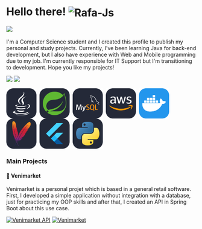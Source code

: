 # Hello there! <img align="center" alt="Rafa-Js" height="50" width="50" src="https://c.tenor.com/6tAKDRH_qAwAAAAC/tenor.gif">
 <a href="https://www.linkedin.com/in/venint/" target="_blank"><img src="https://img.shields.io/badge/-LinkedIn-%230077B5?style=for-the-badge&logo=linkedin&logoColor=white" target="_blank"></a>
 
<p>I'm a Computer Science student and I created this profile to publish my personal and study projects. Currently, I've been learning Java for back-end development, but I also have experience with Web and Mobile programming due to my job. I'm currently responsible for IT Support but I'm transitioning to development. Hope you like my projects!</p>

![](http://github-profile-summary-cards.vercel.app/api/cards/stats?username=venicode&theme=dracula)
![](http://github-profile-summary-cards.vercel.app/api/cards/repos-per-language?username=venicode&theme=dracula)
<div style="display: inline_block">
  <img align="center" height="80" width="80" src="https://github.com/tandpfun/skill-icons/blob/main/icons/Java-Dark.svg">&nbsp
  <img align="center" height="80" width="80" src="https://github.com/tandpfun/skill-icons/blob/main/icons/Spring-Dark.svg">&nbsp
   <img align="center" height="80" width="80" src="https://github.com/tandpfun/skill-icons/blob/main/icons/MySQL-Dark.svg">&nbsp
  <img align="center" height="80" width="80" src="https://github.com/tandpfun/skill-icons/blob/main/icons/AWS-Dark.svg">&nbsp
  <img align="center" height="80" width="80" src="https://github.com/tandpfun/skill-icons/blob/main/icons/Docker.svg">&nbsp   
  <img align="center" height="80" width="80" src="https://github.com/tandpfun/skill-icons/blob/main/icons/Maven-Dark.svg">&nbsp  
  <img align="center" height="80" width="80" src="https://github.com/tandpfun/skill-icons/blob/main/icons/Flutter-Dark.svg">&nbsp   
  <img align="center" height="80" width="80" src="https://github.com/tandpfun/skill-icons/blob/main/icons/Python-Dark.svg">&nbsp   
</div>

<h3>Main Projects</h3>

<h4>🛒 Venimarket</h4>

Venimarket is a personal projet which is based in a general retail software. First, I developed a simple application without integration with a database, just for practicing my OOP skills and after that, I created an API in Spring Boot about this use case.

[![Venimarket API](https://img.shields.io/badge/Venimarket%20API-4CAF50?style=for-the-badge&logo=spring&logoColor=white)](https://github.com/Venicode/venimarket-api) 
[![Venimarket](https://img.shields.io/badge/Venimarket-D2691E?style=for-the-badge&logo=openjdk&logoColor=white)](https://github.com/Venicode/venimarket-java-swing)
